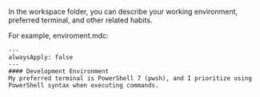 In the workspace folder, you can describe your working environment, preferred terminal, and other related habits.

For example, enviroment.mdc:
```
---
alwaysApply: false
---
#### Development Environment
My preferred terminal is PowerShell 7 (pwsh), and I prioritize using PowerShell syntax when executing commands.
```